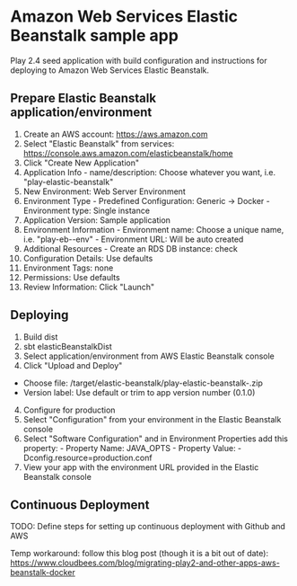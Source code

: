 Amazon Web Services Elastic Beanstalk sample app
=================================

Play 2.4 seed application with build configuration and instructions for deploying to Amazon Web Services Elastic Beanstalk.

## Prepare Elastic Beanstalk application/environment

1. Create an AWS account: https://aws.amazon.com
2. Select "Elastic Beanstalk" from services: https://console.aws.amazon.com/elasticbeanstalk/home
3. Click "Create New Application"
  1. Application Info
    - name/description: Choose whatever you want, i.e. "play-elastic-beanstalk"
  2. New Environment: Web Server Environment
  3. Environment Type
    - Predefined Configuration: Generic -> Docker
    - Environment type: Single instance
  3. Application Version: Sample application
  4. Environment Information
    - Environment name: Choose a unique name, i.e. "play-eb-<myname>-env"
    - Environment URL: Will be auto created
  5. Additional Resources
    - Create an RDS DB instance: check
  6. Configuration Details: Use defaults
  7. Environment Tags: none
  8. Permissions: Use defaults
  9. Review Information: Click "Launch"
   
## Deploying

1. Build dist
  1. sbt elasticBeanstalkDist
2. Select application/environment from AWS Elastic Beanstalk console
3. Click "Upload and Deploy"
  - Choose file: <projectdir>/target/elastic-beanstalk/play-elastic-beanstalk-<version>.zip
  - Version label: Use default or trim to app version number (0.1.0)
4. Configure for production
  1. Select "Configuration" from your environment in the Elastic Beanstalk console
  2. Select "Software Configuration" and in Environment Properties add this property:
    - Property Name: JAVA_OPTS
    - Property Value: -Dconfig.resource=production.conf
5. View your app with the environment URL provided in the Elastic Beanstalk console


## Continuous Deployment
TODO: Define steps for setting up continuous deployment with Github and AWS

Temp workaround: follow this blog post (though it is a bit out of date): https://www.cloudbees.com/blog/migrating-play2-and-other-apps-aws-beanstalk-docker